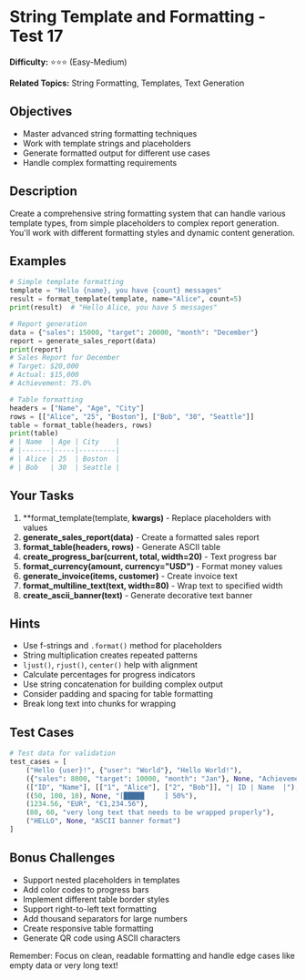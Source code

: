 # String Template and Formatting - Test 17

**Difficulty:** ⭐⭐⭐ (Easy-Medium)

**Related Topics:** String Formatting, Templates, Text Generation

## Objectives

- Master advanced string formatting techniques
- Work with template strings and placeholders
- Generate formatted output for different use cases
- Handle complex formatting requirements

## Description

Create a comprehensive string formatting system that can handle various template types, from simple placeholders to complex report generation. You'll work with different formatting styles and dynamic content generation.

## Examples

```python
# Simple template formatting
template = "Hello {name}, you have {count} messages"
result = format_template(template, name="Alice", count=5)
print(result)  # "Hello Alice, you have 5 messages"

# Report generation
data = {"sales": 15000, "target": 20000, "month": "December"}
report = generate_sales_report(data)
print(report)
# Sales Report for December
# Target: $20,000
# Actual: $15,000
# Achievement: 75.0%

# Table formatting
headers = ["Name", "Age", "City"]
rows = [["Alice", "25", "Boston"], ["Bob", "30", "Seattle"]]
table = format_table(headers, rows)
print(table)
# | Name  | Age | City    |
# |-------|-----|---------|
# | Alice | 25  | Boston  |
# | Bob   | 30  | Seattle |
```

## Your Tasks

1. **format_template(template, **kwargs)** - Replace placeholders with values
2. **generate_sales_report(data)** - Create a formatted sales report
3. **format_table(headers, rows)** - Generate ASCII table
4. **create_progress_bar(current, total, width=20)** - Text progress bar
5. **format_currency(amount, currency="USD")** - Format money values
6. **generate_invoice(items, customer)** - Create invoice text
7. **format_multiline_text(text, width=80)** - Wrap text to specified width
8. **create_ascii_banner(text)** - Generate decorative text banner

## Hints

- Use f-strings and `.format()` method for placeholders
- String multiplication creates repeated patterns
- `ljust()`, `rjust()`, `center()` help with alignment
- Calculate percentages for progress indicators
- Use string concatenation for building complex output
- Consider padding and spacing for table formatting
- Break long text into chunks for wrapping

## Test Cases

```python
# Test data for validation
test_cases = [
    ("Hello {user}!", {"user": "World"}, "Hello World!"),
    ({"sales": 8000, "target": 10000, "month": "Jan"}, None, "Achievement: 80.0%"),
    (["ID", "Name"], [["1", "Alice"], ["2", "Bob"]], "| ID | Name  |"),
    ((50, 100, 10), None, "[█████     ] 50%"),
    (1234.56, "EUR", "€1,234.56"),
    (80, 60, "very long text that needs to be wrapped properly"),
    ("HELLO", None, "ASCII banner format")
]
```

## Bonus Challenges

- Support nested placeholders in templates
- Add color codes to progress bars
- Implement different table border styles
- Support right-to-left text formatting
- Add thousand separators for large numbers
- Create responsive table formatting
- Generate QR code using ASCII characters

Remember: Focus on clean, readable formatting and handle edge cases like empty data or very long text!
